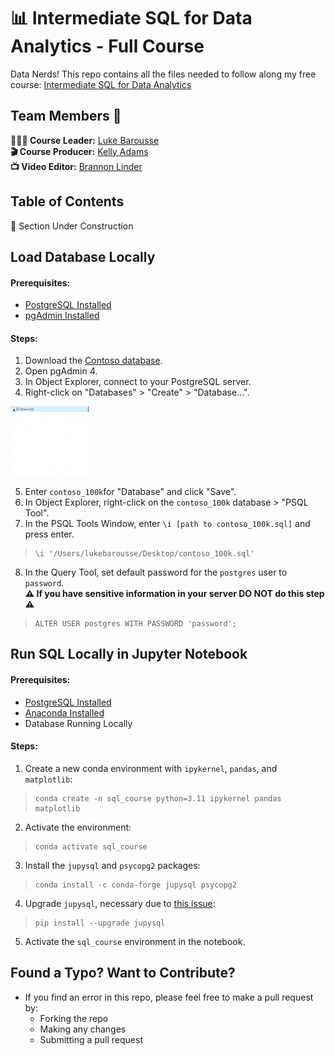# 📊 Intermediate SQL for Data Analytics - Full Course

Data Nerds! This repo contains all the files needed to follow along my free course: [Intermediate SQL for Data Analytics]()
![]()
## Team Members 👥
**🙋🏼‍♂️ Course Leader:** [Luke Barousse](https://www.linkedin.com/in/luke-b)  
**🎬 Course Producer:** [Kelly Adams](https://www.linkedin.com/in/kellyjianadams)  
**📺 Video Editor:** [Brannon Linder](https://www.linkedin.com/in/brannonlinder)

## Table of Contents

👷 Section Under Construction

## Load Database Locally
#### Prerequisites:
- [PostgreSQL Installed](https://www.postgresql.org/download/)
- [pgAdmin Installed](https://www.pgadmin.org/download/)

#### Steps:
1. Download the [Contoso database](https://github.com/lukebarousse/Int_SQL_Data_Analytics_Course/releases).
2. Open pgAdmin 4.
3. In Object Explorer, connect to your PostgreSQL server.
4. Right-click on "Databases" > "Create" > "Database...".  

<img src="./Resources/images/pgAdmin_CreateDatabase.gif" alt="Create Database" width="25%" height="auto">

5. Enter `contoso_100k`for "Database" and click "Save".
6. In Object Explorer, right-click on the `contoso_100k` database > "PSQL Tool".
7. In the PSQL Tools Window, enter `\i [path to contoso_100k.sql]` and press enter.
> ```
> \i '/Users/lukebarousse/Desktop/contoso_100k.sql'
> ```
8. In the Query Tool, set default password for the `postgres` user to `password`.  
 **⚠ If you have sensitive information in your server DO NOT do this step ⚠️**
> ```
> ALTER USER postgres WITH PASSWORD 'password';
> ```

## Run SQL Locally in Jupyter Notebook
#### Prerequisites:
- [PostgreSQL Installed](https://www.postgresql.org/download/)
- [Anaconda Installed](https://www.anaconda.com/products/distribution)
- Database Running Locally

#### Steps:
1. Create a new conda environment with `ipykernel`, `pandas`, and `matplotlib`:
> ```
> conda create -n sql_course python=3.11 ipykernel pandas matplotlib
> ```
2. Activate the environment:
> ```
> conda activate sql_course
> ```
3. Install the `jupysql` and `psycopg2` packages:
> ```
> conda install -c conda-forge jupysql psycopg2
> ```
4. Upgrade `jupysql`, necessary due to [this issue](https://github.com/ploomber/jupysql/issues/1038):
> ```
> pip install --upgrade jupysql
> ```
5. Activate the `sql_course` environment in the notebook.

## Found a Typo? Want to Contribute?
- If you find an error in this repo, please feel free to make a pull request by:
    - Forking the repo
    - Making any changes
    - Submitting a pull request